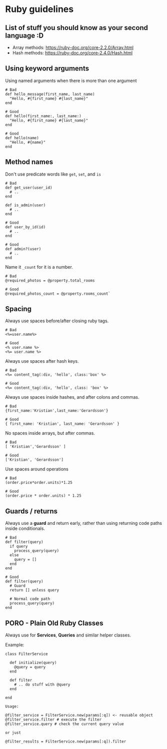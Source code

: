 # Ruby guidelines

## List of stuff you should know as your second language :D

- Array methods: https://ruby-doc.org/core-2.2.0/Array.html
- Hash methods: https://ruby-doc.org/core-2.4.0/Hash.html

## Using keyword arguments

Using named arguments when there is more than one argument

```
# Bad
def hello_message(first_name, last_name)
  "Hello, #{first_name} #{last_name}"
end

# Good
def hello(first_name:, last_name:)
  "Hello, #{first_name} #{last_name}"
end

# Good
def hello(name)
  "Hello, #{name}"
end
```

## Method names

Don't use predicate words like `get`, `set`, and `is`

```
# Bad
def get_user(user_id)
  # ..
end

def is_admin(user)
  # ..
end

# Good
def user_by_id(id)
  # ..
end

# Good
def admin?(user)
  # ..
end
```

Name it `_count` for it is a number.

```
# Bad
@required_photos = @property.total_rooms

# Good
@required_photos_count = @property.rooms_count`
```

## Spacing

Always use spaces before/after closing ruby tags.

```
# Bad
<%=user.name%>

# Good
<% user.name %>
<%= user.name %>
```

Always use spaces after hash keys.

```
# Bad
<%= content_tag(:div, 'hello', class:'box' %>

# Good
<%= content_tag(:div, 'hello', class: 'box' %>
```

Always use spaces inside hashes, and after colons and commas.

```
# Bad
{first_name:'Kristian',last_name:'Gerardsson'}

# Good
{ first_name: 'Kristian', last_name: 'Gerardsson' }
```

No spaces inside arrays, but after commas.

```
# Bad
[ 'Kristian','Gerardsson' ]

# Good
['Kristian', 'Gerardsson']
```

Use spaces around operations

```
# Bad
(order.price*order.units)*1.25

# Good
(order.price * order.units) * 1.25
```

## Guards / returns

Always use a **guard** and return early, rather than using returning code paths inside conditionals.

```
# Bad
def filter(query)
  if query
    process_query(query)
  else
    query = []
  end
end

# Good
def filter(query)
  # Guard
  return [] unless query
  
  # Normal code path
  process_query(query)
end
```

## PORO - Plain Old Ruby Classes

Always use for **Services**, **Queries** and similar helper classes.

Example:
```
class FilterService

  def initialize(query)
    @query = query
  end

  def filter
    # .. do stuff with @query
  end

end

Usage:

@filter_service = FilterService.new(params[:q]) <- reusable object
@filter_service.filter # execute the filter
@filter_service.query # check the current query value

or just

@filter_results = FilterService.new(params[:q]).filter
```

